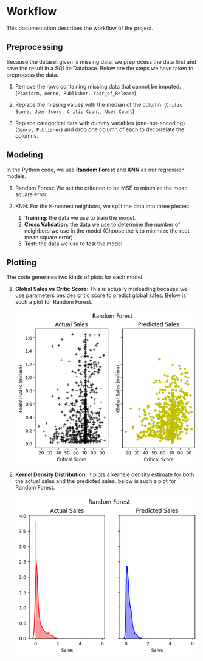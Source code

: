 # Workflow

This documentation describes the workflow of the project.

## Preprocessing

Because the dataset given is missing data, we preprocess the data first and save the result in a SQLite Database. Below are the steps we have taken to preprocess the data.

1. Remove the rows containing missing data that cannot be imputed. (`Platform, Genre, Publisher, Year_of_Release`)

2. Replace the missing values with the median of the column. (`Critic Score, User Score, Critic Count, User Count`)

3. Replace categorical data with dummy variables (one-hot-encoding) (`Genre, Publisher`) and drop one column of each to decorrelate the columns.

## Modeling

In the Python code, we use **Random Forest** and **KNN** as our regression models.

1. Random Forest: We set the criterion to be MSE to minimize the mean square error.

2. KNN: For the K-nearest neighbors, we split the data into three pieces:
   1. **Training**: the data we use to train the model.
   2. **Cross Validation**: the data we use to determine the number of neighbors we use in the model (Choose the **k** to minimize the root mean square error)
   3. **Test**: the data we use to test the model.

## Plotting

The code generates two kinds of plots for each model.

1. **Global Sales vs Critic Score**: This is actually misleading because we use parameters besides critic score to predict global sales. Below is such a plot for Random Forest.

    ![](../../graphs/random_forest.png)

2. **Kernel Density Distribution**: It plots a kernele density estimate for both the actual sales and the predicted sales. below is such a plot for Random Forest.

    ![](../../graphs/random_forest_hist.png)